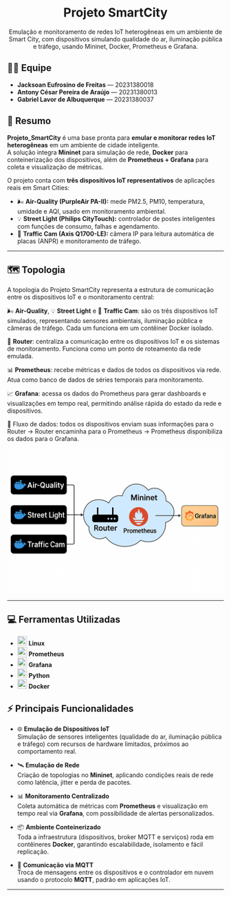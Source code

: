 <h1 align="center">Projeto SmartCity</h1>

<p align="center">
Emulação e monitoramento de redes IoT heterogêneas em um ambiente de Smart City, com dispositivos simulando qualidade do ar, iluminação pública e tráfego, usando Mininet, Docker, Prometheus e Grafana.
</p>


## 🧔🏻 Equipe

- **Jacksoan Eufrosino de Freitas** — 20231380018 
- **Antony César Pereira de Araújo** — 20231380013  
- **Gabriel Lavor de Albuquerque** — 20231380037

## 📝 Resumo

**Projeto_SmartCity** é uma base pronta para **emular e monitorar redes IoT heterogêneas** em um ambiente de cidade inteligente.  
A solução integra **Mininet** para simulação de rede, **Docker** para conteinerização dos dispositivos, além de **Prometheus + Grafana** para coleta e visualização de métricas.

O projeto conta com **três dispositivos IoT representativos** de aplicações reais em Smart Cities:

- 🌬️ **Air-Quality (PurpleAir PA-II):** mede PM2.5, PM10, temperatura, umidade e AQI, usado em monitoramento ambiental.  
- 💡 **Street Light (Philips CityTouch):** controlador de postes inteligentes com funções de consumo, falhas e agendamento.  
- 🚦 **Traffic Cam (Axis Q1700-LE):** câmera IP para leitura automática de placas (ANPR) e monitoramento de tráfego.  

---

## 🗺️ Topologia

A topologia do Projeto SmartCity representa a estrutura de comunicação entre os dispositivos IoT e o monitoramento central:

🌬️ **Air-Quality**, 💡 **Street Light** e 🚦 **Traffic Cam**: são os três dispositivos IoT simulados, representando sensores ambientais, iluminação pública e câmeras de tráfego. Cada um funciona em um contêiner Docker isolado.

📶 **Router**: centraliza a comunicação entre os dispositivos IoT e os sistemas de monitoramento. Funciona como um ponto de roteamento da rede emulada.

📊 **Prometheus**: recebe métricas e dados de todos os dispositivos via rede. Atua como banco de dados de séries temporais para monitoramento.

📈 **Grafana**: acessa os dados do Prometheus para gerar dashboards e visualizações em tempo real, permitindo análise rápida do estado da rede e dispositivos.

🔄 Fluxo de dados: todos os dispositivos enviam suas informações para o Router → Router encaminha para o Prometheus → Prometheus disponibiliza os dados para o Grafana.

<p align="center">
  <img src="https://github.com/antonyllz/IpApi/blob/main/img.png?raw=true" alt="Projeto SmartCity" width="600"/>
</p>

---

## 💻 Ferramentas Utilizadas

- <img src="https://cdn.jsdelivr.net/gh/devicons/devicon/icons/linux/linux-original.svg" width="22" height="22" /> **Linux**  
- <img src="https://prometheus.io/twitter-image.png?b370f6418ef38b42" width="22" height="22" /> **Prometheus**  
- <img src="https://cdn.iconscout.com/icon/free/png-256/free-grafana-logo-icon-svg-png-download-2944910.png" width="22" height="22" /> **Grafana**  
- <img src="https://cdn.jsdelivr.net/gh/devicons/devicon/icons/python/python-original.svg" width="22" height="22" /> **Python**  
- <img src="https://cdn.jsdelivr.net/gh/devicons/devicon/icons/docker/docker-original.svg" width="22" height="22" /> **Docker**  



## ⚡ Principais Funcionalidades

- 🌐 **Emulação de Dispositivos IoT**  
  Simulação de sensores inteligentes (qualidade do ar, iluminação pública e tráfego) com recursos de hardware limitados, próximos ao comportamento real.  

- 🛰️ **Emulação de Rede**  
  Criação de topologias no **Mininet**, aplicando condições reais de rede como latência, jitter e perda de pacotes.  

- 📊 **Monitoramento Centralizado**  
  Coleta automática de métricas com **Prometheus** e visualização em tempo real via **Grafana**, com possibilidade de alertas personalizados.  

- 📦 **Ambiente Conteinerizado**  
  Toda a infraestrutura (dispositivos, broker MQTT e serviços) roda em contêineres **Docker**, garantindo escalabilidade, isolamento e fácil replicação.  

- 🔄 **Comunicação via MQTT**  
  Troca de mensagens entre os dispositivos e o controlador em nuvem usando o protocolo **MQTT**, padrão em aplicações IoT.  


---
